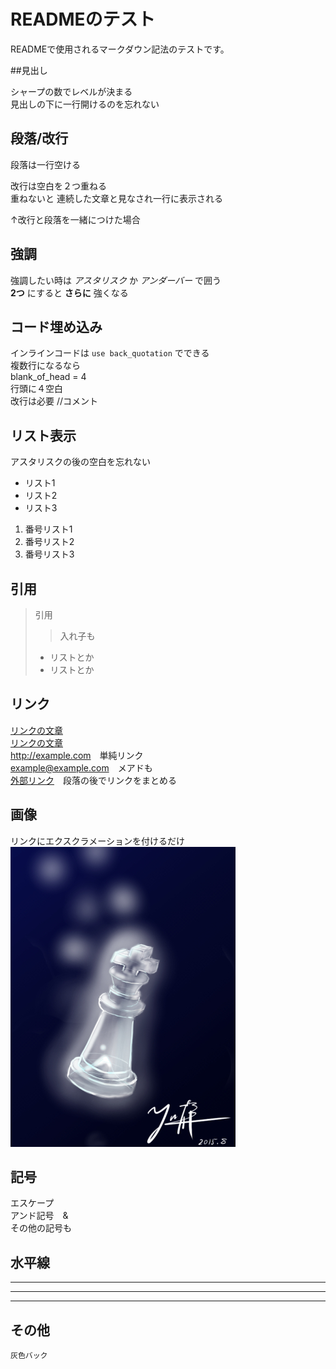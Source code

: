# READMEのテスト

READMEで使用されるマークダウン記法のテストです。   

##見出し

シャープの数でレベルが決まる  
見出しの下に一行開けるのを忘れない

## 段落/改行

段落は一行空ける

改行は空白を２つ重ねる  
重ねないと
連続した文章と見なされ一行に表示される  

↑改行と段落を一緒につけた場合

## 強調

強調したい時は *アスタリスク* か _アンダーバー_ で囲う  
**2つ** にすると __さらに__ 強くなる  

## コード埋め込み

インラインコードは `use back_quotation` でできる  
複数行になるなら  
    blank_of_head = 4  
    行頭に４空白  
    改行は必要 //コメント  


## リスト表示

アスタリスクの後の空白を忘れない
* リスト1
* リスト2
* リスト3

1. 番号リスト1
2. 番号リスト2
3. 番号リスト3

## 引用

> 引用  
> > 入れ子も  
> * リストとか
> * リストとか

## リンク

[リンクの文章](http://codechord.com/2012/01/readme-markdown/)  
[リンクの文章](http://codechord.com/2012/01/readme-markdown/ "リンクテキスト")  
<http://example.com>　単純リンク  
<example@example.com>　メアドも  
[外部リンク][rink]　段落の後でリンクをまとめる  

[rink]: http://codechord.com/2012/01/readme-markdown/ "リンクテキスト"  

## 画像

リンクにエクスクラメーションを付けるだけ  
![Alt text](WeakKing0.jpg "Optional title")  

## 記号

エスケープ  
アンド記号　&amp;  
その他の記号も  

## 水平線

***
---
--------------------------

## その他

```
灰色バック
```
